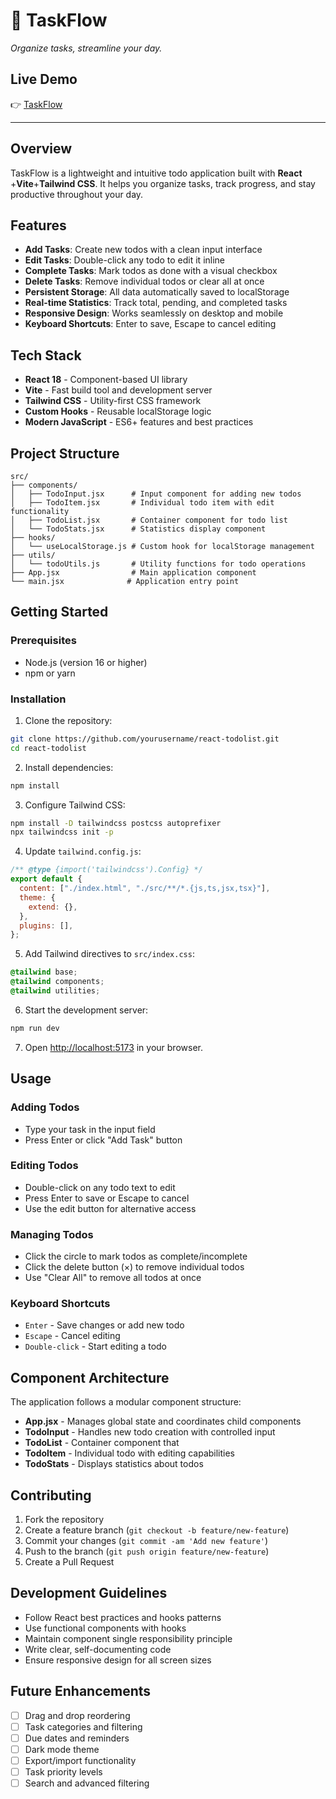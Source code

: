 # 📝 TaskFlow

_Organize tasks, streamline your day._

## Live Demo

👉 [TaskFlow](https://todo-list-app-omega-neon.vercel.app/)

---

## Overview

TaskFlow is a lightweight and intuitive todo application built with **React** +**Vite**+**Tailwind CSS**. It helps you organize tasks, track progress, and stay productive throughout your day.

## Features

- **Add Tasks**: Create new todos with a clean input interface
- **Edit Tasks**: Double-click any todo to edit it inline
- **Complete Tasks**: Mark todos as done with a visual checkbox
- **Delete Tasks**: Remove individual todos or clear all at once
- **Persistent Storage**: All data automatically saved to localStorage
- **Real-time Statistics**: Track total, pending, and completed tasks
- **Responsive Design**: Works seamlessly on desktop and mobile
- **Keyboard Shortcuts**: Enter to save, Escape to cancel editing

## Tech Stack

- **React 18** - Component-based UI library
- **Vite** - Fast build tool and development server
- **Tailwind CSS** - Utility-first CSS framework
- **Custom Hooks** - Reusable localStorage logic
- **Modern JavaScript** - ES6+ features and best practices

## Project Structure

```
src/
├── components/
│   ├── TodoInput.jsx      # Input component for adding new todos
│   ├── TodoItem.jsx       # Individual todo item with edit functionality
│   ├── TodoList.jsx       # Container component for todo list
│   └── TodoStats.jsx      # Statistics display component
├── hooks/
│   └── useLocalStorage.js # Custom hook for localStorage management
├── utils/
│   └── todoUtils.js       # Utility functions for todo operations
├── App.jsx                # Main application component
└── main.jsx              # Application entry point
```

## Getting Started

### Prerequisites

- Node.js (version 16 or higher)
- npm or yarn

### Installation

1. Clone the repository:

```bash
git clone https://github.com/yourusername/react-todolist.git
cd react-todolist
```

2. Install dependencies:

```bash
npm install
```

3. Configure Tailwind CSS:

```bash
npm install -D tailwindcss postcss autoprefixer
npx tailwindcss init -p
```

4. Update `tailwind.config.js`:

```javascript
/** @type {import('tailwindcss').Config} */
export default {
  content: ["./index.html", "./src/**/*.{js,ts,jsx,tsx}"],
  theme: {
    extend: {},
  },
  plugins: [],
};
```

5. Add Tailwind directives to `src/index.css`:

```css
@tailwind base;
@tailwind components;
@tailwind utilities;
```

6. Start the development server:

```bash
npm run dev
```

7. Open [http://localhost:5173](http://localhost:5173) in your browser.

## Usage

### Adding Todos

- Type your task in the input field
- Press Enter or click "Add Task" button

### Editing Todos

- Double-click on any todo text to edit
- Press Enter to save or Escape to cancel
- Use the edit button for alternative access

### Managing Todos

- Click the circle to mark todos as complete/incomplete
- Click the delete button (×) to remove individual todos
- Use "Clear All" to remove all todos at once

### Keyboard Shortcuts

- `Enter` - Save changes or add new todo
- `Escape` - Cancel editing
- `Double-click` - Start editing a todo

## Component Architecture

The application follows a modular component structure:

- **App.jsx** - Manages global state and coordinates child components
- **TodoInput** - Handles new todo creation with controlled input
- **TodoList** - Container component that
- **TodoItem** - Individual todo with editing capabilities
- **TodoStats** - Displays statistics about todos

## Contributing

1. Fork the repository
2. Create a feature branch (`git checkout -b feature/new-feature`)
3. Commit your changes (`git commit -am 'Add new feature'`)
4. Push to the branch (`git push origin feature/new-feature`)
5. Create a Pull Request

## Development Guidelines

- Follow React best practices and hooks patterns
- Use functional components with hooks
- Maintain component single responsibility principle
- Write clear, self-documenting code
- Ensure responsive design for all screen sizes

## Future Enhancements

- [ ] Drag and drop reordering
- [ ] Task categories and filtering
- [ ] Due dates and reminders
- [ ] Dark mode theme
- [ ] Export/import functionality
- [ ] Task priority levels
- [ ] Search and advanced filtering
